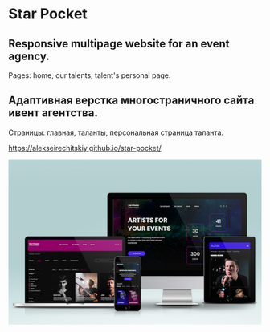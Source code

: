 # Star Pocket

## Responsive multipage website for an event agency.
Pages: home, our talents, talent's personal page.

## Адаптивная верстка многостраничного сайта ивент агентства.
Страницы: главная, таланты, персональная страница таланта.

https://alekseirechitskiy.github.io/star-pocket/

<img src="./star-pocket_mockup_700.jpg">
